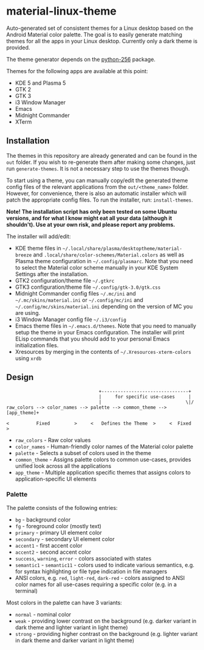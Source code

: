 material-linux-theme
====================

Auto-generated set of consistent themes for a Linux desktop based on the Android Material
color palette. The goal is to easily generate matching themes for all the apps in your
Linux desktop. Currently only a dark theme is provided.

The theme generator depends on the [python-256](https://github.com/magarcia/python-x256)
package.

Themes for the following apps are available at this point:
* KDE 5 and Plasma 5
* GTK 2
* GTK 3
* i3 Window Manager
* Emacs
* Midnight Commander
* XTerm


Installation
------------

The themes in this repository are already generated and can be found in the `out` folder.
If you wish to re-generate them after making some changes, just run `generate-themes`. It
is not a necessary step to use the themes though.

To start using a theme, you can manually copy/edit the generated theme config files of the
relevant applications from the `out/<theme_name>` folder. However, for convenience, there
is also an automatic installer which will patch the appropriate config files. To run the
installer, run: `install-themes`.

**Note! The installation script has only been tested on some Ubuntu versions, and for what
I know might eat all your data (although it shouldn't). Use at your own risk, and please
report any problems.**

The installer will add/edit:
* KDE theme files in `~/.local/share/plasma/desktoptheme/material-breeze` and
  `.local/share/color-schemes/Material.colors` as well as Plasma theme configuration in
  `~/.config/plasmarc`. Note that you need to select the Material color scheme manually in
  your KDE System Settings after the installation.
* GTK2 configuration/theme file `~/.gtkrc`
* GTK3 configuration/theme file `~/.config/gtk-3.0/gtk.css`
* Midnight Commander config files `~/.mc/ini` and `~/.mc/skins/material.ini` or
  `~/.config/mc/ini` and `~/.config/mc/skins/material.ini` depending on the version of MC you
  are using.
* i3 Window Manager config file `~/.i3/config`
* Emacs theme files in `~/.emacs.d/themes`. Note that you need to manually setup the theme
  in your Emacs configuration. The installer will print ELisp commands that you should add
  to your personal Emacs initialization files.
* Xresources by merging in the contents of `~/.Xresources-xterm-colors` using `xrdb`


Design
------

```
                                  +--------------------------------+
                                  |     for specific use-cases     |
                                  |                               \|/
raw_colors --> color_names --> palette --> common_theme --> [app_theme]+

<          Fixed         >     <   Defines the Theme  >     <  Fixed  >
```

* `raw_colors` - Raw color values
* `color_names` - Human-friendly color names of the Material color palette
* `palette` - Selects a subset of colors used in the theme
* `common_theme` - Assigns palette colors to common use-cases, provides unified look
  across all the applications
* `app_theme` - Multiple application specific themes that assigns colors to
  application-specific UI elements


### Palette ###

The palette consists of the following entries:
- `bg` - background color
- `fg` - foreground color (mostly text)
- `primary` - primary UI element color
- `secondary` - secondary UI element color
- `accent1` - first accent color
- `accent2` - second accent color
- `success`, `warning`, `error` - colors associated with states
- `semantic1` - `semantic11` - colors used to indicate various semantics, e.g. for syntax
  highlighting or file type indication in file managers
- ANSI colors, e.g. `red`, `light-red`, `dark-red` - colors assigned to ANSI color names
  for all use-cases requiring a specific color (e.g. in a terminal)

Most colors in the palette can have 3 variants:
- `normal` - nominal color
- `weak` - providing lower contrast on the background (e.g. darker variant in dark theme
  and lighter variant in light theme)
- `strong` - providing higher contrast on the background (e.g. lighter variant in dark
  theme and darker variant in light theme)
